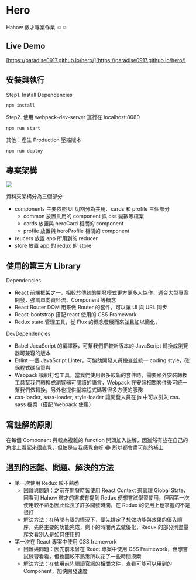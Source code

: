 # Hero

Hahow 徵才專案作業 :relaxed::relaxed:

## Live Demo
[https://paradise0917.github.io/hero/](https://paradise0917.github.io/hero/)


## 安裝與執行

Step1. Install Dependencies

```Terminal
npm install
```
Step2. 使用 webpack-dev-server 運行在 localhost:8080
```Terminal
npm run start
```

其他：產生 Production 壓縮版本
```Terminal
npm run deploy
```

## 專案架構

![](https://i.imgur.com/f6CHvPL.png)

資料夾架構分為三個部分 
* components
  主要依照 UI 切割分為共用、cards 和 profile 三個部分
    * common
      放置共用的 component 與 css 變數等檔案
    * cards
      放置與 heroCard 相關的 component
    * profile
      放置與 heroProfile 相關的 component 
* reucers
  放置 app 所用到的 reducer
* store
  放置 app 的 redux 的 store



## 使用的第三方 Library
Dependencies
* React
  前端框架之一，相較於傳統的開發模式更方便多人協作，適合大型專案開發，強調單向資料流、Component 等概念
* React Router DOM
  用來做 Router 的套件，可以讓 UI 與 URL 同步
* React-bootstrap
  搭配 react 使用的 CSS Framework
* Redux
  state 管理工具，從 Flux 的概念發展而來並且加以簡化，

DevDependencies
* Babel
  JacaScript 的編譯器，可幫我們把較新版本的 JavaScript 轉換成瀏覽器可兼容的版本
* Eslint
  一個 JavaScript Linter，可協助開發人員檢查並統一 coding style，確保程式碼品質與
* Webpack
  模組打包工具，當我們使用很多較新的套件時，需要額外安裝轉換工具幫我們轉換成瀏覽器可閱讀的語言，Webpack 在安裝相關套件後可統一幫我們做轉換，另外也提供壓縮程式碼等很多方便的服務
* css-loader, sass-loader, style-loader
  讓開發人員在 js 中可以引入 css、sass 檔案（搭配 Webpack 使用）

## 寫註解的原則
在每個 Component 與較為複雜的 function 開頭加入註解，因雖然有些在自己的角度上看起來很直覺，但怕是自我感覺良好 :joy: 所以都會盡可能的補上

## 遇到的困難、問題、解決的方法
* 第一次使用 Redux 較不熟悉
    * 困難與問題：之前在開發時皆使用 React Context 來管理 Global State，因看到 Hahow 徵才的需求有提到 Redux 便想嘗試學習使用，但因第一次使用較不熟悉因此延長了許多開發時間，在 Redux 的使用上也掌握的不是很好
    * 解決方法：在時間有限的情況下，便先排定了想做功能與效果的優先順序，先將主要的功能完成，剩下的時間再去做優化，Redux 的部分則盡量爬文看別人是如何使用的
* 第一次在 React 專案中使用 CSS framework
    * 困難與問題：因先前未曾在 React 專案中使用 CSS Framework，但想嘗試練習看看，但也因較不熟悉所以花了一些時間摸索
    * 解決方法：在使用前先閱讀官網的相關文件，查看可能可以用到的 Component，加快開發速度

